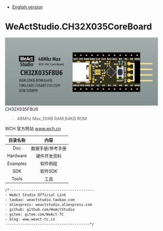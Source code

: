 * [English version](./README.md)
# WeActStudio.CH32X035CoreBoard
![display](Images/1.png)
CH32X035F8U6
> 48Mhz Max,20KB RAM,64KB ROM

WCH 官方网站 www.wch.cn

|目录名称|内容|
| :--:|:--:|
|Doc| 数据手册/参考手册|
|Hardware| 硬件开发资料|
|Examples|软件例程|
|SDK|软件SDK|
|Tools|工具|

```
/*---------------------------------------
- WeAct Studio Official Link
- taobao: weactstudio.taobao.com
- aliexpress: weactstudio.aliexpress.com
- github: github.com/WeActStudio
- gitee: gitee.com/WeAct-TC
- blog: www.weact-tc.cn
---------------------------------------*/
```